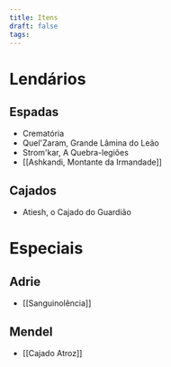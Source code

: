 ```yaml
---
title: Itens
draft: false
tags:
---
```

# Lendários

## Espadas
- Crematória
- Quel'Zaram, Grande Lâmina do Leão
- Strom'kar, A Quebra-legiões
- [[Ashkandi, Montante da Irmandade]]
## Cajados
- Atiesh, o Cajado do Guardião
# Especiais

## Adrie
- [[Sanguinolência]]
## Mendel
- [[Cajado Atroz]]